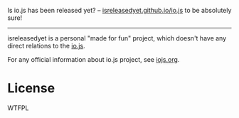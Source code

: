 Is io.js has been released yet? – [isreleasedyet.github.io/io.js][1] to be absolutely sure!

---

isreleasedyet is a personal "made for fun" project, which doesn't have any
direct relations to the [io.js][2].

For any official information about io.js project, see [iojs.org][2].

# License

WTFPL

[1]: https://isreleasedyet.github.io/io.js
[2]: https://iojs.org

